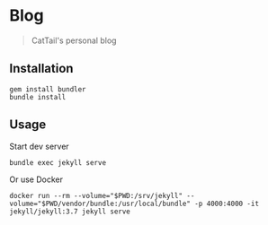 # Blog
> CatTail's personal blog

## Installation

    gem install bundler
    bundle install

## Usage

Start dev server

    bundle exec jekyll serve

Or use Docker

    docker run --rm --volume="$PWD:/srv/jekyll" --volume="$PWD/vendor/bundle:/usr/local/bundle" -p 4000:4000 -it jekyll/jekyll:3.7 jekyll serve
